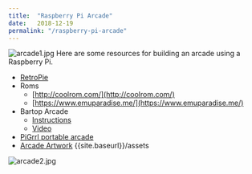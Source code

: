 ```yaml
---
title:  "Raspberry Pi Arcade"
date:   2018-12-19
permalink: "/raspberry-pi-arcade"
---
```

![arcade1.jpg]({{site.baseurl}}/assets/img/arcade1.jpg)
Here are some resources for building an arcade using a Raspberry Pi.

* [RetroPie](https://retropie.org.uk/)
* Roms
    * [http://coolrom.com/](http://coolrom.com/)
    * [https://www.emuparadise.me/](https://www.emuparadise.me/)
* Bartop Arcade
    * [Instructions](https://www.thewoodwhisperer.com/videos/bartop-arcade-raspberry-pi/)
    * [Video](https://youtu.be/nttu_5-zJHo)
* [PiGrrl portable arcade](https://www.adafruit.com/product/3014)
* [Arcade Artwork](http://www.arcadeartwork.org/)
{{site.baseurl}}/assets

![arcade2.jpg]({{site.baseurl}}/assets/img/arcade2.jpg)